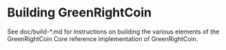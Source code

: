 Building GreenRightCoin
================

See doc/build-*.md for instructions on building the various
elements of the GreenRightCoin Core reference implementation of GreenRightCoin.
